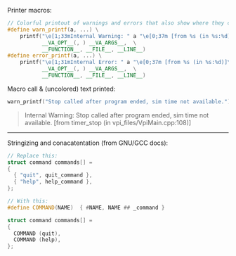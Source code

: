 Printer macros:
```c++
// Colorful printout of warnings and errors that also show where they came from
#define warn_printf(a, ...) \
	printf("\e[1;33mInternal Warning: " a "\e[0;37m [from %s (in %s:%d)]\e[0m\n" \
	       __VA_OPT__(, ) __VA_ARGS__,  \
	       __FUNCTION__, __FILE__, __LINE__)
#define error_printf(a, ...) \
	printf("\e[1;31mInternal Error: " a "\e[0;37m [from %s (in %s:%d)]\e[0m\n" \
	       __VA_OPT__(, ) __VA_ARGS__,  \
	       __FUNCTION__, __FILE__, __LINE__)
```
Macro call & (uncolored) text printed: 
```c++ 
warn_printf("Stop called after program ended, sim time not available.");
```
> Internal Warning: Stop called after program ended, sim time not available. [from timer_stop (in vpi_files/VpiMain.cpp:108)]
---
Stringizing and conacatentation (from GNU/GCC docs):
```c++
// Replace this:
struct command commands[] =
{
  { "quit", quit_command },
  { "help", help_command },
};

// With this:
#define COMMAND(NAME)  { #NAME, NAME ## _command }

struct command commands[] =
{
  COMMAND (quit),
  COMMAND (help),
};
```
